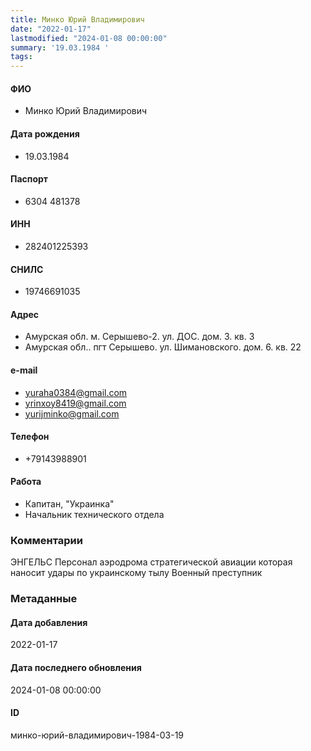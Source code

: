 ```yaml
---
title: Минко Юрий Владимирович
date: "2022-01-17"
lastmodified: "2024-01-08 00:00:00"
summary: '19.03.1984 '
tags: 
---
```

<!--# pp1-->
<!--## Фигурант-->
<!--### Личные данные-->
#### ФИО
- Минко Юрий Владимирович
#### Дата рождения
- 19.03.1984
#### Паспорт
- 6304 481378
#### ИНН
- 282401225393
#### СНИЛС
- 19746691035
#### Адрес
- Амурская обл. м. Серышево-2. ул. ДОС. дом. 3. кв. 3
- Амурская обл.. пгт Серышево. ул. Шимановского. дом. 6. кв. 22
#### e-mail
- yuraha0384@gmail.com
- yrinxoy8419@gmail.com
- yurijminko@gmail.com
#### Телефон
- +79143988901
#### Работа
- Капитан, "Украинка"
- Начальник технического отдела
### Комментарии
ЭНГЕЛЬС
Персонал аэродрома стратегической авиации которая наносит удары по украинскому тылу
Военный преступник
### Метаданные
#### Дата добавления
2022-01-17
#### Дата последнего обновления
2024-01-08 00:00:00
#### ID
минко-юрий-владимирович-1984-03-19
<!--## END;-->
